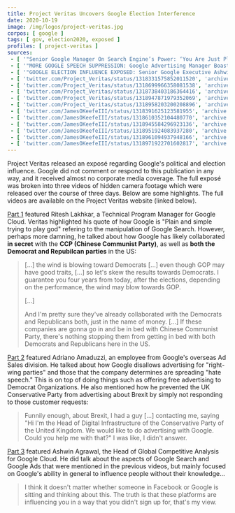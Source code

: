```yaml
---
title: Project Veritas Uncovers Google Election Interference
date: 2020-10-19
image: /img/logos/project-veritas.jpg
corpos: [ google ]
tags: [ gov, election2020, exposed ]
profiles: [ project-veritas ]
sources:
 - [ '"Senior Google Manager On Search Engine’s Power: ‘You Are Just Plain And Simple Trying To Play God’… ‘The Power’s In The Search’ … ‘Trump Says Something, Misinformation, You’re Gonna Delete’ … ‘If A Democratic Leader Says That, Then, You’re Gonna Leave It’" on ProjectVeritas.com (19 Oct 2020)', 'www.projectveritas.com/video/senior-google-manager-on-search-engines-power-you-are-just-plain-and-simple/' ]
 - [ '"MORE GOOGLE SPEECH SUPPRESSION: Google Advertising Manager Boasts Company Can Censor ‘Right-Wing’ & Republicans … Reveals He Chose To Ignore Request For Pro-Brexit Ads On Search Engine" on ProjectVeritas.com (20 Oct 2020)', 'www.projectveritas.com/video/more-google-speech-suppression-google-advertising-manager-boasts-company-can/' ]
 - [ '"GOOGLE ELECTION INFLUENCE EXPOSED: Senior Google Executive Ashwin Agrawal: ‘There are many ways’ to influence elections … ‘I think ads is one way’ … ‘I think another way is search results’ … ‘YouTube is going to be another one’" on ProjectVeritas.com (21 Oct 2020)', 'www.projectveritas.com/video/google-election-influence-exposed-senior-google-executive-ashwin-agrawal/' ]
 - [ 'twitter.com/Project_Veritas/status/1318331575852011520', 'archive.is/dCE6T' ]
 - [ 'twitter.com/Project_Veritas/status/1318699966358081538', 'archive.is/ndRVM' ]
 - [ 'twitter.com/Project_Veritas/status/1318738403186364416', 'archive.is/5VPBY' ]
 - [ 'twitter.com/Project_Veritas/status/1318947871979352069', 'archive.is/Ks9fo' ]
 - [ 'twitter.com/Project_Veritas/status/1318958203200208896', 'archive.is/3xMwe' ]
 - [ 'twitter.com/JamesOKeefeIII/status/1318391625123581955', 'archive.is/6gj9q' ]
 - [ 'twitter.com/JamesOKeefeIII/status/1318610352104480770', 'archive.is/vRS5G' ]
 - [ 'twitter.com/JamesOKeefeIII/status/1318945584296923136', 'archive.is/AMs4N' ]
 - [ 'twitter.com/JamesOKeefeIII/status/1318951924083937280', 'archive.is/YktsL' ]
 - [ 'twitter.com/JamesOKeefeIII/status/1318961094937948166', 'archive.is/b1ypp' ]
 - [ 'twitter.com/JamesOKeefeIII/status/1318971922701602817', 'archive.is/zzyNn' ]
---
```


Project Veritas released an exposé regarding Google's political and election
influence. Google did not comment or respond to this publication in any way,
and it received almost no corporate media coverage. The full exposé was broken
into three videos of hidden camera footage which were released over the course
of three days. Below are some highlights. The full videos are available on the
Project Veritas website (linked below).

[Part 1](https://www.projectveritas.com/video/senior-google-manager-on-search-engines-power-you-are-just-plain-and-simple/)
featured Ritesh Lakhkar, a Technical Program Manager for Google Cloud. Veritas
highlighted his quote of how Google is "Plain and simple trying to play god"
refering to the manipulation of Google Search. However, perhaps more damning,
he talked about how Google has likely collaborated **in secret** with the **CCP
(Chinese Communist Party)**, as well as **both the Democrat and Repubilcan
parties** in the US:

> [...] the wind is blowing toward Democrats [...] even
> though GOP may have good traits, [...] so let's skew the results towards
> Democrats. I guarantee you four years from today, after the elections,
> depending on the performance, the wind may blow towards GOP.
> 
> [...]
>
> And I'm pretty sure they've already collaborated with the Democrats and
> Republicans both, just in the name of money. [...] If these companies are
> gonna go in and be in bed with Chinese Communist Party, there's nothing
> stopping them from getting in bed with both Democrats and Republicans here in
> the US.

[Part 2](https://www.projectveritas.com/video/more-google-speech-suppression-google-advertising-manager-boasts-company-can/)
featured Adriano Amaduzzi, an employee from Google's overseas Ad Sales
division. He talked about how Google disallows advertising for "right-wing
parties" and those that the company determines are spreading "hate speech."
This is on top of doing things such as offering free advertising to Democrat
Organizations. He also mentioned how he prevented the UK Conservative Party
from advertising about Brexit by simply not responding to those customer
requests:

> Funnily enough, about Brexit, I had a guy [...] contacting me, saying "Hi I'm
> the Head of Digital Infrastructure of the Conservative Party of the United
> Kingdom. We would like to do advertising with Google. Could you help me with
> that?" I was like, I didn't answer.

[Part
3](https://www.projectveritas.com/video/google-election-influence-exposed-senior-google-executive-ashwin-agrawal/)
featured Ashwin Agrawal, the Head of Global Competitive Analysis for Google
Cloud. He did talk about the aspects of Google Search and Google Ads that were
mentioned in the previous videos, but mainly focused on Google's ability in
general to influence people without their knowledge...

> I think it doesn't matter whether someone in Facebook or Google is sitting
> and thinking about this. The truth is that these platforms are influencing
> you in a way that you didn't sign up for, that's my view.
